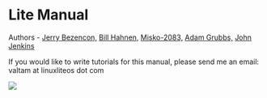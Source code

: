 Lite Manual
================

Authors - [Jerry Bezencon,](https://github.com/linuxlite/) [Bill Hahnen,](https://github.com/gold-finger/) [Misko-2083,](https://github.com/Misko-2083/) [Adam Grubbs,](https://github.com/argrubbs/) [John Jenkins](https://github.com/shaggytwodope/)

If you would like to write tutorials for this manual,
please send me an email: valtam at linuxliteos dot com

![](http://i.imgur.com/YqNlz2F.png)
